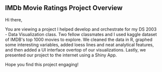 ## IMDb Movie Ratings Project Overview

Hi there,

You are viewing a project I helped develop and orchestrate for my DS 2003 - Data Visualization class. Two fellow classmates and I used kaggle dataset of IMDB's top 1000 movies to explore. We cleaned the data in R, graphed some interesting variables, added loess lines and neat analytical features, and then added a UI interface overtop of our visualizations. Lastly, we presented our project to the internet using a Shiny App.

Hope you find this project engaging!
